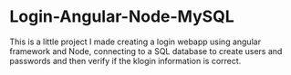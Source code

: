 # Login-Angular-Node-MySQL
This is a little project I made creating a login webapp using angular framework and Node, connecting to a SQL database to create users and passwords and then verify if the klogin information is correct. 
